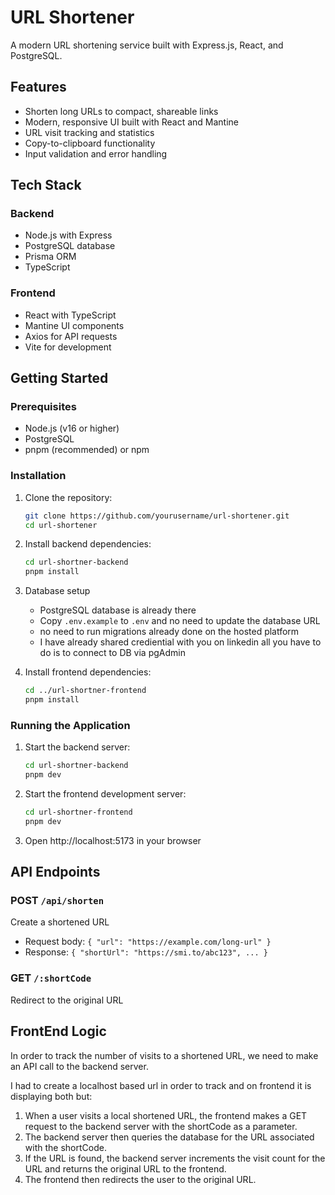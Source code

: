 # URL Shortener

A modern URL shortening service built with Express.js, React, and PostgreSQL.

## Features

- Shorten long URLs to compact, shareable links
- Modern, responsive UI built with React and Mantine
- URL visit tracking and statistics
- Copy-to-clipboard functionality
- Input validation and error handling

## Tech Stack

### Backend

- Node.js with Express
- PostgreSQL database
- Prisma ORM
- TypeScript

### Frontend

- React with TypeScript
- Mantine UI components
- Axios for API requests
- Vite for development

## Getting Started

### Prerequisites

- Node.js (v16 or higher)
- PostgreSQL
- pnpm (recommended) or npm

### Installation

1. Clone the repository:

   ```bash
   git clone https://github.com/yourusername/url-shortener.git
   cd url-shortener
   ```

2. Install backend dependencies:

   ```bash
   cd url-shortner-backend
   pnpm install
   ```

3. Database setup

   - PostgreSQL database is already there
   - Copy `.env.example` to `.env` and no need to update the database URL
   - no need to run migrations already done on the hosted platform
   - I have already shared crediential with you on linkedin all you have to do is to connect to DB via pgAdmin

4. Install frontend dependencies:
   ```bash
   cd ../url-shortner-frontend
   pnpm install
   ```

### Running the Application

1. Start the backend server:

   ```bash
   cd url-shortner-backend
   pnpm dev
   ```

2. Start the frontend development server:

   ```bash
   cd url-shortner-frontend
   pnpm dev
   ```

3. Open http://localhost:5173 in your browser

## API Endpoints

### POST `/api/shorten`

Create a shortened URL

- Request body: `{ "url": "https://example.com/long-url" }`
- Response: `{ "shortUrl": "https://smi.to/abc123", ... }`

### GET `/:shortCode`

Redirect to the original URL

## FrontEnd Logic

In order to track the number of visits to a shortened URL, we need to make an API call to the backend server.

I had to create a localhost based url in order to track and on frontend it is displaying both but:

1. When a user visits a local shortened URL, the frontend makes a GET request to the backend server with the shortCode as a parameter.
2. The backend server then queries the database for the URL associated with the shortCode.
3. If the URL is found, the backend server increments the visit count for the URL and returns the original URL to the frontend.
4. The frontend then redirects the user to the original URL.
